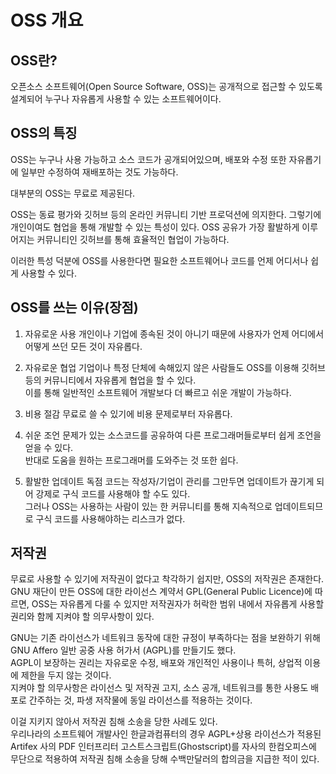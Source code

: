 # OSS 개요

## OSS란?

오픈소스 소프트웨어(Open Source Software, OSS)는 공개적으로 접근할 수 있도록 설계되어 누구나 자유롭게 사용할 수 있는 소프트웨어이다.

## OSS의 특징

OSS는 누구나 사용 가능하고 소스 코드가 공개되어있으며, 배포와 수정 또한 자유롭기에 일부만 수정하여 재배포하는 것도 가능하다.

대부분의 OSS는 무료로 제공된다.

OSS는 동료 평가와 깃허브 등의 온라인 커뮤니티 기반 프로덕션에 의지한다. 그렇기에 개인이여도 협업을 통해 개발할 수 있는 특성이 있다. OSS 공유가 가장 활발하게 이루어지는 커뮤니티인 깃허브를 통해 효율적인 협업이 가능하다.

이러한 특성 덕분에 OSS를 사용한다면 필요한 소프트웨어나 코드를 언제 어디서나 쉽게 사용할 수 있다.


## OSS를 쓰는 이유(장점)

1. 자유로운 사용
개인이나 기업에 종속된 것이 아니기 때문에 사용자가 언제 어디에서 어떻게 쓰던 모든 것이 자유롭다.

2. 자유로운 협업
기업이나 특정 단체에 속해있지 않은 사람들도 OSS를 이용해 깃허브 등의 커뮤니티에서 자유롭게 협업을 할 수 있다.  
이를 통해 일반적인 소프트웨어 개발보다 더 빠르고 쉬운 개발이 가능하다.  

3. 비용 절감
무료로 쓸 수 있기에 비용 문제로부터 자유롭다.

4. 쉬운 조언
문제가 있는 소스코드를 공유하여 다른 프로그래머들로부터 쉽게 조언을 얻을 수 있다.  
반대로 도움을 원하는 프로그래머를 도와주는 것 또한 쉽다.  

5. 활발한 업데이트
독점 코드는 작성자/기업이 관리를 그만두면 업데이트가 끊기게 되어 강제로 구식 코드를 사용해야 할 수도 있다.  
그러나 OSS는 사용하는 사람이 있는 한 커뮤니티를 통해 지속적으로 업데이트되므로 구식 코드를 사용해야하는 리스크가 없다.  

## 저작권

무료로 사용할 수 있기에 저작권이 없다고 착각하기 쉽지만, OSS의 저작권은 존재한다.  
GNU 재단이 만든 OSS에 대한 라이선스 계약서 GPL(General Public Licence)에 따르면, OSS는 자유롭게 다룰 수 있지만 저작권자가 허락한 범위 내에서 자유롭게 사용할 권리와 함께 지켜야 할 의무사항이 있다.  

GNU는 기존 라이선스가 네트워크 동작에 대한 규정이 부족하다는 점을 보완하기 위해 GNU Affero 일반 공중 사용 허가서 (AGPL)를 만들기도 했다.  
AGPL이 보장하는 권리는 자유로운 수정, 배포와 개인적인 사용이나 특허, 상업적 이용에 제한을 두지 않는 것이다.  
지켜야 할 의무사항은 라이선스 및 저작권 고지, 소스 공개, 네트워크를 통한 사용도 배포로 간주하는 것, 파생 저작물에 동일 라이선스를 적용하는 것이다.  

이걸 지키지 않아서 저작권 침해 소송을 당한 사례도 있다.  
우리나라의 소프트웨어 개발사인 한글과컴퓨터의 경우 AGPL+상용 라이선스가 적용된 Artifex 사의 PDF 인터프리터 고스트스크립트(Ghostscript)를 자사의 한컴오피스에 무단으로 적용하여 저작권 침해 소송을 당해 수백만달러의 합의금을 지급한 적이 있다.
